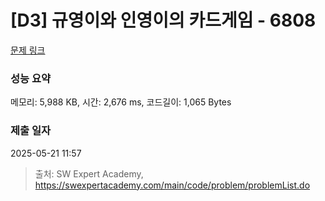 # [D3] 규영이와 인영이의 카드게임 - 6808 

[문제 링크](https://swexpertacademy.com/main/code/problem/problemDetail.do?contestProbId=AWgv9va6HnkDFAW0) 

### 성능 요약

메모리: 5,988 KB, 시간: 2,676 ms, 코드길이: 1,065 Bytes

### 제출 일자

2025-05-21 11:57



> 출처: SW Expert Academy, https://swexpertacademy.com/main/code/problem/problemList.do
